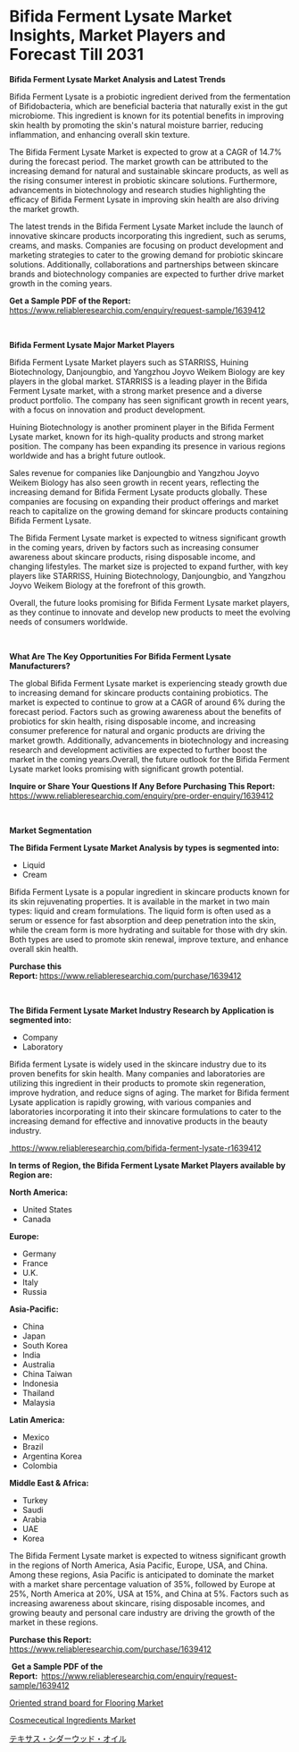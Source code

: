 <p><h1>Bifida Ferment Lysate Market Insights, Market Players and Forecast Till 2031</h1></p><p><strong>Bifida Ferment Lysate Market Analysis and Latest Trends</strong></p>
<p><p>Bifida Ferment Lysate is a probiotic ingredient derived from the fermentation of Bifidobacteria, which are beneficial bacteria that naturally exist in the gut microbiome. This ingredient is known for its potential benefits in improving skin health by promoting the skin's natural moisture barrier, reducing inflammation, and enhancing overall skin texture.</p><p>The Bifida Ferment Lysate Market is expected to grow at a CAGR of 14.7% during the forecast period. The market growth can be attributed to the increasing demand for natural and sustainable skincare products, as well as the rising consumer interest in probiotic skincare solutions. Furthermore, advancements in biotechnology and research studies highlighting the efficacy of Bifida Ferment Lysate in improving skin health are also driving the market growth.</p><p>The latest trends in the Bifida Ferment Lysate Market include the launch of innovative skincare products incorporating this ingredient, such as serums, creams, and masks. Companies are focusing on product development and marketing strategies to cater to the growing demand for probiotic skincare solutions. Additionally, collaborations and partnerships between skincare brands and biotechnology companies are expected to further drive market growth in the coming years.</p></p>
<p><strong>Get a Sample PDF of the Report:&nbsp;</strong> <a href="https://www.reliableresearchiq.com/enquiry/request-sample/1639412">https://www.reliableresearchiq.com/enquiry/request-sample/1639412</a></p>
<p>&nbsp;</p>
<p><strong>Bifida Ferment Lysate Major Market Players</strong></p>
<p><p>Bifida Ferment Lysate Market players such as STARRISS, Huining Biotechnology, Danjoungbio, and Yangzhou Joyvo Weikem Biology are key players in the global market. STARRISS is a leading player in the Bifida Ferment Lysate market, with a strong market presence and a diverse product portfolio. The company has seen significant growth in recent years, with a focus on innovation and product development.</p><p>Huining Biotechnology is another prominent player in the Bifida Ferment Lysate market, known for its high-quality products and strong market position. The company has been expanding its presence in various regions worldwide and has a bright future outlook.</p><p>Sales revenue for companies like Danjoungbio and Yangzhou Joyvo Weikem Biology has also seen growth in recent years, reflecting the increasing demand for Bifida Ferment Lysate products globally. These companies are focusing on expanding their product offerings and market reach to capitalize on the growing demand for skincare products containing Bifida Ferment Lysate.</p><p>The Bifida Ferment Lysate market is expected to witness significant growth in the coming years, driven by factors such as increasing consumer awareness about skincare products, rising disposable income, and changing lifestyles. The market size is projected to expand further, with key players like STARRISS, Huining Biotechnology, Danjoungbio, and Yangzhou Joyvo Weikem Biology at the forefront of this growth.</p><p>Overall, the future looks promising for Bifida Ferment Lysate market players, as they continue to innovate and develop new products to meet the evolving needs of consumers worldwide.</p></p>
<p>&nbsp;</p>
<p><strong>What Are The Key Opportunities For Bifida Ferment Lysate Manufacturers?</strong></p>
<p><p>The global Bifida Ferment Lysate market is experiencing steady growth due to increasing demand for skincare products containing probiotics. The market is expected to continue to grow at a CAGR of around 6% during the forecast period. Factors such as growing awareness about the benefits of probiotics for skin health, rising disposable income, and increasing consumer preference for natural and organic products are driving the market growth. Additionally, advancements in biotechnology and increasing research and development activities are expected to further boost the market in the coming years.Overall, the future outlook for the Bifida Ferment Lysate market looks promising with significant growth potential.</p></p>
<p><strong>Inquire or Share Your Questions If Any Before Purchasing This Report:</strong> <a href="https://www.reliableresearchiq.com/enquiry/pre-order-enquiry/1639412">https://www.reliableresearchiq.com/enquiry/pre-order-enquiry/1639412</a></p>
<p>&nbsp;</p>
<p><strong>Market Segmentation</strong></p>
<p><strong>The Bifida Ferment Lysate Market Analysis by types is segmented into:</strong></p>
<p><ul><li>Liquid</li><li>Cream</li></ul></p>
<p><p>Bifida Ferment Lysate is a popular ingredient in skincare products known for its skin rejuvenating properties. It is available in the market in two main types: liquid and cream formulations. The liquid form is often used as a serum or essence for fast absorption and deep penetration into the skin, while the cream form is more hydrating and suitable for those with dry skin. Both types are used to promote skin renewal, improve texture, and enhance overall skin health.</p></p>
<p><strong>Purchase this Report:&nbsp;</strong><a href="https://www.reliableresearchiq.com/purchase/1639412">https://www.reliableresearchiq.com/purchase/1639412</a></p>
<p>&nbsp;</p>
<p><strong>The Bifida Ferment Lysate Market Industry Research by Application is segmented into:</strong></p>
<p><ul><li>Company</li><li>Laboratory</li></ul></p>
<p><p>Bifida ferment Lysate is widely used in the skincare industry due to its proven benefits for skin health. Many companies and laboratories are utilizing this ingredient in their products to promote skin regeneration, improve hydration, and reduce signs of aging. The market for Bifida ferment Lysate application is rapidly growing, with various companies and laboratories incorporating it into their skincare formulations to cater to the increasing demand for effective and innovative products in the beauty industry.</p></p>
<p><a href="https://www.reliableresearchiq.com/bifida-ferment-lysate-r1639412">&nbsp;https://www.reliableresearchiq.com/bifida-ferment-lysate-r1639412</a></p>
<p><strong>In terms of Region, the Bifida Ferment Lysate Market Players available by Region are:</strong></p>
<p>
    <p> <strong> North America: </strong>
        <ul>
            <li>United States</li>
            <li>Canada</li>
        </ul>
        </p> 
    <p> <strong> Europe: </strong>
        <ul>
            <li>Germany</li>
            <li>France</li>
            <li>U.K.</li>
            <li>Italy</li>
            <li>Russia</li>
        </ul>
        </p> 
    <p> <strong> Asia-Pacific: </strong>
        <ul>
            <li>China</li>
            <li>Japan</li>
            <li>South Korea</li>
            <li>India</li>
            <li>Australia</li>
            <li>China Taiwan</li>
            <li>Indonesia</li>
            <li>Thailand</li>
            <li>Malaysia</li>
        </ul>
        </p> 
    <p> <strong> Latin America: </strong>
        <ul>
            <li>Mexico</li>
            <li>Brazil</li>
            <li>Argentina Korea</li>
            <li>Colombia</li>
        </ul>
        </p> 
    <p> <strong> Middle East & Africa: </strong>
        <ul>
            <li>Turkey</li>
            <li>Saudi</li>
            <li>Arabia</li>
            <li>UAE</li>
            <li>Korea</li>
        </ul>
    </p>
    </p>
<p><p>The Bifida Ferment Lysate market is expected to witness significant growth in the regions of North America, Asia Pacific, Europe, USA, and China. Among these regions, Asia Pacific is anticipated to dominate the market with a market share percentage valuation of 35%, followed by Europe at 25%, North America at 20%, USA at 15%, and China at 5%. Factors such as increasing awareness about skincare, rising disposable incomes, and growing beauty and personal care industry are driving the growth of the market in these regions.</p></p>
<p><strong>Purchase this Report: </strong><a href="https://www.reliableresearchiq.com/purchase/1639412">https://www.reliableresearchiq.com/purchase/1639412</a></p>
<p>&nbsp;<strong>Get a Sample PDF of the Report:&nbsp;&nbsp;</strong><a href="https://www.reliableresearchiq.com/enquiry/request-sample/1639412">https://www.reliableresearchiq.com/enquiry/request-sample/1639412</a></p>
<p><strong></strong></p>
<p><p><a href="https://github.com/yazulaeha/Market-Research-Report-List-1/blob/main/oriented-strand-board-for-flooring-market.md">Oriented strand board for Flooring Market</a></p><p><a href="https://view.publitas.com/reportprime-1/global-cosmeceutical-ingredients-market-focus-on-product-type-natural-ingredients-synthetic-ingredients-end-user-and-region-analysis-and-forecast-2024-2031/">Cosmeceutical Ingredients Market</a></p><p><a href="https://github.com/mohamedbakry57/Market-Research-Report-List-5/blob/main/37896373705.md">テキサス・シダーウッド・オイル</a></p></p>